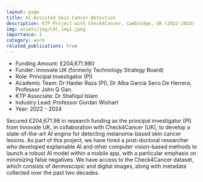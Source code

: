 ```yaml
---
layout: page
title: AI-Assisted Skin Cancer Detection 
description: KTP Project with Check4Cancer, Cambridge, UK (2022-2024)
img: assets/img/C4C_img1.jpeg
importance: 1
category: work
related_publications: true
---
```


* Funding Amount: £204,671.980 <br/>
* Funder: Innovate UK (formerly Technology Strategy Board) <br/>
* Role: Principal Investigator (PI) <br/>
* Academic Team: Dr Haider Raza (PI), Dr Alba Garcia Seco De Herrera, Professor John Q Gan.
* KTP Associate: Dr Shafiqul Islam<br/>
* Industry Lead: Professor Gordan Wishart<br/>
* Year: 2022 - 2024

Secured £204,671.98 in research funding as the principal investigator (PI) from Innovate UK, in collaboration with Check4Cancer (UK), to develop a state-of-the-art AI engine for detecting melanoma-based skin cancer lesions. As part of this project, we have hired a post-doctoral researcher who developed explainable AI and other computer vision-based methods to launch a robust AI model within a mobile app, with a particular emphasis on minimizing false negatives. We have access to the Check4Cancer dataset, which consists of dermoscopic and digital images, along with metadata collected over the past two decades.